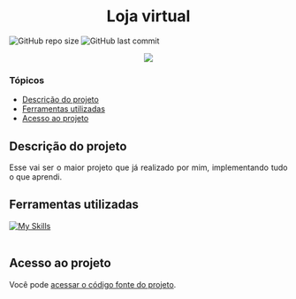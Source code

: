 # <h1 align="center"> Loja virtual </h1>
![GitHub repo size](https://img.shields.io/github/repo-size/PedroQueiroz1/loja-virtual?style=plastic)
![GitHub last commit](https://img.shields.io/github/last-commit/PedroQueiroz1/loja-virtual?style=plastic)

<p align="center">
   <img src="http://img.shields.io/static/v1?label=STATUS&message=EM%20DESENVOLVIMENTO&color=RED&style=for-the-badge" #vitrinedev/>
</p>

### Tópicos 

- [Descrição do projeto](#descrição-do-projeto)
- [Ferramentas utilizadas](#ferramentas-utilizadas)
- [Acesso ao projeto](#acesso-ao-projeto)

## Descrição do projeto 

<p align="justify">
   Esse vai ser o maior projeto que já realizado por mim, implementando tudo o que aprendi.
</p>
 
## Ferramentas utilizadas
[![My Skills](https://skillicons.dev/icons?i=java,spring,maven,postgresql,postman)](https://skillicons.dev)
<br><br>
## Acesso ao projeto

Você pode [acessar o código fonte do projeto](https://github.com/PedroQueiroz1/loja-virtual).
